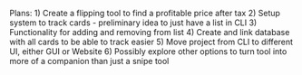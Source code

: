 Plans:
    1) Create a flipping tool to find a profitable price after tax
    2) Setup system to track cards - preliminary idea to just have a list in CLI
    3) Functionality for adding and removing from list
    4) Create and link database with all cards to be able to track easier
    5) Move project from CLI to different UI, either GUI or Website
    6) Possibly explore other options to turn tool into more of a companion than just a snipe tool